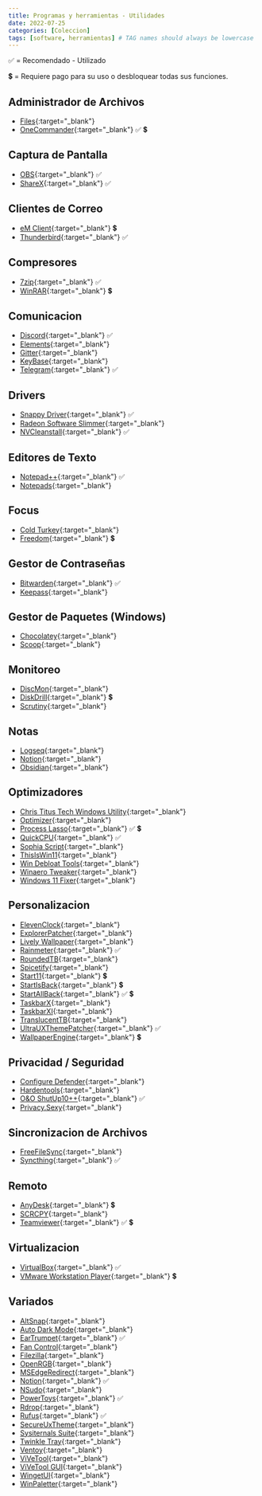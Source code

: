 ```yaml
---
title: Programas y herramientas - Utilidades
date: 2022-07-25
categories: [Coleccion]
tags: [software, herramientas] # TAG names should always be lowercase
---
```


&#9989; = Recomendado - Utilizado

&#128178; = Requiere pago para su uso o desbloquear todas sus funciones.

## Administrador de Archivos

- [Files](https://github.com/files-community/Files){:target="\_blank"}
- [OneCommander](https://onecommander.com/){:target="\_blank"} &#9989; &#128178;

## Captura de Pantalla

- [OBS](https://obsproject.com/){:target="\_blank"} &#9989;
- [ShareX](https://getsharex.com/){:target="\_blank"} &#9989;

## Clientes de Correo

- [eM Client](https://www.emclient.com/){:target="\_blank"} &#128178;
- [Thunderbird](https://www.thunderbird.net/es-ES/){:target="\_blank"} &#9989;

## Compresores

- [7zip](https://www.7-zip.org/){:target="\_blank"} &#9989;
- [WinRAR](https://www.win-rar.com/){:target="\_blank"} &#128178;

## Comunicacion

- [Discord](https://discord.com/){:target="\_blank"} &#9989;
- [Elements](https://element.io/){:target="\_blank"}
- [Gitter](https://gitter.im/){:target="\_blank"}
- [KeyBase](https://keybase.io/){:target="\_blank"}
- [Telegram](https://telegram.org/){:target="\_blank"} &#9989;

## Drivers

- [Snappy Driver](https://www.glenn.delahoy.com/snappy-driver-installer-origin/){:target="\_blank"} &#9989;
- [Radeon Software Slimmer](https://github.com/GSDragoon/RadeonSoftwareSlimmer){:target="\_blank"}
- [NVCleanstall](https://www.techpowerup.com/nvcleanstall/){:target="\_blank"} &#9989;

## Editores de Texto

- [Notepad++](https://github.com/notepad-plus-plus/notepad-plus-plus){:target="\_blank"} &#9989;
- [Notepads](https://github.com/0x7c13/Notepads){:target="\_blank"}

## Focus

- [Cold Turkey](https://getcoldturkey.com/){:target="\_blank"}
- [Freedom](https://freedom.to/){:target="\_blank"} &#128178;

## Gestor de Contraseñas

- [Bitwarden](https://bitwarden.com/){:target="\_blank"} &#9989;
- [Keepass](https://keepassxc.org/){:target="\_blank"}

## Gestor de Paquetes (Windows)

- [Chocolatey](https://github.com/chocolatey/choco){:target="\_blank"}
- [Scoop](https://github.com/ScoopInstaller/Scoop){:target="\_blank"}

## Monitoreo

- [DiscMon](https://docs.microsoft.com/en-us/sysinternals/downloads/diskmon){:target="\_blank"}
- [DiskDrill](https://www.cleverfiles.com/data-recovery-software.html){:target="\_blank"} &#128178;
- [Scrutiny](https://github.com/AnalogJ/scrutiny){:target="\_blank"}

## Notas

- [Logseq](https://logseq.com/){:target="\_blank"}
- [Notion](https://www.notion.so/product){:target="\_blank"}
- [Obsidian](https://obsidian.md/){:target="\_blank"}

## Optimizadores

- [Chris Titus Tech Windows Utility](https://github.com/ChrisTitusTech/winutil){:target="\_blank"}
- [Optimizer](https://github.com/hellzerg/optimizer){:target="\_blank"}
- [Process Lasso](https://bitsum.com/){:target="\_blank"} &#9989; &#128178;
- [QuickCPU](https://coderbag.com/product/quickcpu){:target="\_blank"} &#9989;
- [Sophia Script](https://github.com/farag2/Sophia-Script-for-Windows){:target="\_blank"}
- [ThisIsWin11](https://github.com/builtbybel/ThisIsWin11){:target="\_blank"}
- [Win Debloat Tools](https://github.com/LeDragoX/Win-Debloat-Tools){:target="\_blank"}
- [Winaero Tweaker](https://winaero.com/winaero-tweaker/){:target="\_blank"}
- [Windows 11 Fixer](https://github.com/99natmar99/Windows-11-Fixer){:target="\_blank"}

## Personalizacion

- [ElevenClock](https://github.com/martinet101/ElevenClock){:target="\_blank"}
- [ExplorerPatcher](https://github.com/valinet/ExplorerPatcher){:target="\_blank"}
- [Lively Wallpaper](https://rocksdanister.github.io/lively/){:target="\_blank"}
- [Rainmeter](https://www.rainmeter.net/){:target="\_blank"} &#9989;
- [RoundedTB](https://github.com/torchgm/RoundedTB){:target="\_blank"}
- [Spicetify](https://github.com/spicetify/spicetify-cli){:target="\_blank"}
- [Start11](https://www.stardock.com/products/start11/){:target="\_blank"} &#128178;
- [StartIsBack](https://www.startisback.com/){:target="\_blank"} &#128178;
- [StartAllBack](https://www.startallback.com/){:target="\_blank"} &#9989; &#128178;
- [TaskbarX](https://github.com/ChrisAnd1998/TaskbarX){:target="\_blank"}
- [TaskbarXI](https://github.com/ChrisAnd1998/TaskbarXI){:target="\_blank"}
- [TranslucentTB](https://github.com/TranslucentTB/TranslucentTB){:target="\_blank"}
- [UltraUXThemePatcher](https://mhoefs.eu/software_uxtheme.php?lang=en){:target="\_blank"} &#9989;
- [WallpaperEngine](https://www.wallpaperengine.io/es){:target="\_blank"} &#128178;

## Privacidad / Seguridad

- [Configure Defender](https://github.com/AndyFul/ConfigureDefender){:target="\_blank"}
- [Hardentools](https://github.com/securitywithoutborders/hardentools){:target="\_blank"}
- [O&O ShutUp10++](https://www.oo-software.com/en/shutup10){:target="\_blank"} &#9989;
- [Privacy.Sexy](https://privacy.sexy/){:target="\_blank"}

## Sincronizacion de Archivos

- [FreeFileSync](https://freefilesync.org/){:target="\_blank"}
- [Syncthing](https://syncthing.net/){:target="\_blank"} &#9989;

## Remoto

- [AnyDesk](https://anydesk.com/es){:target="\_blank"} &#128178;
- [SCRCPY](https://github.com/Genymobile/scrcpy){:target="\_blank"}
- [Teamviewer](https://www.teamviewer.com/es-mx/){:target="\_blank"} &#9989; &#128178;

## Virtualizacion

- [VirtualBox](https://www.virtualbox.org/){:target="\_blank"} &#9989;
- [VMware Workstation Player](https://www.vmware.com/cl/products/workstation-player/workstation-player-evaluation.html){:target="\_blank"} &#128178;

## Variados

- [AltSnap](https://github.com/RamonUnch/AltSnap){:target="\_blank"}
- [Auto Dark Mode](https://github.com/AutoDarkMode/Windows-Auto-Night-Mode){:target="\_blank"}
- [EarTrumpet](https://github.com/File-New-Project/EarTrumpet){:target="\_blank"} &#9989;
- [Fan Control](https://github.com/Rem0o/FanControl.Releases){:target="\_blank"}
- [Filezilla](https://filezilla-project.org/){:target="\_blank"}
- [OpenRGB](https://openrgb.org/){:target="\_blank"}
- [MSEdgeRedirect](https://github.com/rcmaehl/MSEdgeRedirect){:target="\_blank"}
- [Notion](https://www.notion.so/product?fredir=1){:target="\_blank"} &#9989;
- [NSudo](https://github.com/M2Team/NSudo/){:target="\_blank"}
- [PowerToys](https://github.com/microsoft/PowerToys){:target="\_blank"} &#9989;
- [Rdrop](https://rdrop.link/){:target="\_blank"}
- [Rufus](https://rufus.ie/es/){:target="\_blank"} &#9989;
- [SecureUxTheme](https://github.com/namazso/SecureUxTheme){:target="\_blank"}
- [Sysiternals Suite](https://docs.microsoft.com/en-us/sysinternals/downloads/sysinternals-suite){:target="\_blank"}
- [Twinkle Tray](https://github.com/xanderfrangos/twinkle-tray){:target="\_blank"}
- [Ventoy](https://www.ventoy.net/en/){:target="\_blank"}
- [ViVeTool](https://github.com/thebookisclosed/ViVe){:target="\_blank"}
- [ViVeTool GUI](https://github.com/PeterStrick/ViVeTool-GUI){:target="\_blank"}
- [WingetUI](https://github.com/martinet101/WingetUI){:target="\_blank"}
- [WinPaletter](https://github.com/Abdelrhman-AK/WinPaletter){:target="\_blank"}
